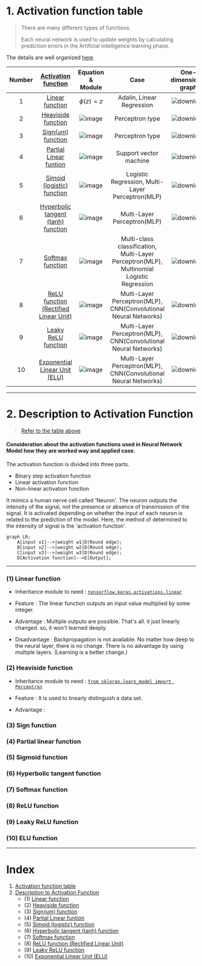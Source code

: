 # 1. Activation function table
> There are many different types of functions.
>
> Each neural network is used to update weights by calculating prediction errors in the Artificial Intelligence learning phase.

The details are well organized [here](https://ko.wikipedia.org/wiki/%EC%9D%B8%EA%B3%B5_%EC%8B%A0%EA%B2%BD%EB%A7%9D)

| __Number__ | [__Activation function__](#description-to-activation-function) | __Equation & Module__ | __Case__ | __One-dimensional graph__ |
|:---:|:---:|:---:|:---:|:---:|
| 1 | [Linear function](#1-linear-function) | $\phi(z) = z$ | Adalin, Linear Regression | ![download](https://user-images.githubusercontent.com/105290026/194353264-846c6b68-e211-4d72-939c-efc596b0d367.png) |
| 2 | [Heaviside function](#2-heaviside-function) | ![image](https://user-images.githubusercontent.com/105290026/194367022-abac654d-4f2b-4143-b68f-6d41bc04b82b.png) | Perceptron type | ![download](https://user-images.githubusercontent.com/105290026/194358187-764341b5-1f00-4b81-9ab8-c6abca693301.png) |
| 3 | [Sign(um) function](#3-sign-function) | ![image](https://user-images.githubusercontent.com/105290026/194367824-a27d3864-7c80-4969-bcd3-6bfc3009d6f9.png) | Perceptron type | ![download](https://user-images.githubusercontent.com/105290026/194367494-9a78639f-ced3-4ffd-874f-218771030ad9.png) |
| 4 | [Partial Linear funtion](#4-partial-linear-function) | ![image](https://user-images.githubusercontent.com/105290026/194373970-9998f132-98fb-4f05-81bf-b4d927344562.png) | Support vector machine | ![download](https://user-images.githubusercontent.com/105290026/194368262-344cb90c-2390-4bcd-90d9-85d2762b0dda.png) |
| 5 | [Simoid (logistic) function](#5-sigmoid-function) | ![image](https://user-images.githubusercontent.com/105290026/194373789-b0e5e935-bb10-47a0-b422-f84d963f440d.png) | Logistic Regression, Multi-Layer Perceptron(MLP) | ![download](https://user-images.githubusercontent.com/105290026/194371219-e46bfde2-e95e-466d-94e2-59fcc555b8e6.png) |
| 6 | [Hyperbolic tangent (tanh) function](#6-hyperbolic-tangent-function) | ![image](https://user-images.githubusercontent.com/105290026/194374758-3ce91841-1adc-468c-9113-0b671eecd939.png) | Multi-Layer Perceptron(MLP) | ![download](https://user-images.githubusercontent.com/105290026/194374420-52c2a8cf-9f21-4d0f-b505-e87317095010.png) |
| 7 | [Softmax function](#7-softmax-function) | ![image](https://user-images.githubusercontent.com/105290026/194446952-ae0dd079-dc76-4863-a1e0-2263bb929e1c.png) | Multi-class classification, Multi-Layer Perceptron(MLP), Multinomial Logistic Regression | ![download](https://user-images.githubusercontent.com/105290026/194446815-0020ad07-8c85-432c-a551-cefa973252c1.png) |
| 8 | [ReLU function (Rectified Linear Unit)](#8-relu-function) | ![image](https://user-images.githubusercontent.com/105290026/194376686-1a5d0bc8-57d6-4fd6-ab8d-8ff07aa56564.png) | Multi-Layer Perceptron(MLP), CNN(Convolutional Neural Networks) | ![download](https://user-images.githubusercontent.com/105290026/194448689-8bc9bb10-4498-49bd-8ecc-983881eaf1e4.png) |
| 9 | [Leaky ReLU function](#9-leaky-relu-function) | ![image](https://user-images.githubusercontent.com/105290026/194448936-d18e079b-9d01-430c-8fec-7392b50b4758.png) | Multi-Layer Perceptron(MLP), CNN(Convolutional Neural Networks) | ![download](https://user-images.githubusercontent.com/105290026/194449501-c106e155-e413-4f66-b89e-3042db99b4b4.png) |
| 10 | [Exponential Linear Unit (ELU)](#10-elu-function) | ![image](https://user-images.githubusercontent.com/105290026/194450338-d48208fc-db63-4a6e-a9bc-5b608183f2da.png) | Multi-Layer Perceptron(MLP), CNN(Convolutional Neural Networks) | ![download](https://user-images.githubusercontent.com/105290026/194450393-031209c6-5b32-47a5-b510-4c7102aa8f8b.png) |

<!--
using LaTex grammar

$$\phi(z) = \begin{cases}-1 & \quad (z \leq -\frac{1}{2})\\\z + \frac{1}{2} & (-\frac{1}{2} \leq z \leq \frac{1}{2})\\\1 & \quad \\; (z \geq \frac{1}{2})\\ \end{cases}$$

$$\phi(z) = \frac{\mathrm{e}^{z} - \mathrm{e}^{-z}}{\mathrm{e}^{z} + \mathrm{e}^{-z}\}$$

$$ \phi(x_i) = \frac{e^{x_i}}{\displaystyle\sum_{j=1}^{n}{e^{x_j}}} $$

$$\phi(z) = \begin{cases}\alpha z\\; (0 < \alpha < 0.01) & (z < 0)\\\ z & (z > 0)\\ \end{cases}$$
-->

___
# 2. Description to Activation Function
> [Refer to the table above](#1-activation-function-table)
#### Consideration about the activation functions used in Neural Network Model how they are worked way and applied case.
The activation function is divided into three parts.

* Binary step activation function
* Linear activation function
* Non-linear activation function

It mimics a human nerve cell called 'Neuron'. The neuron outputs the intensity of the signal, not the presence or absence of transmission of the signal. It is activated depending on whether the input of each neuron is related to the prediction of the model. Here, the method of determined to the intensity of signal is the 'activation function'.

```mermaid
graph LR;
    A[input x1]-->|weight w1|D(Round edge);
    B[input x2]-->|weight w2|D(Round edge);
    C[input x3]-->|weight w3|D(Round edge);
    D[Activation function]-->E[Output];
```
___

### (1) Linear function

  * Inheritance module to need : [`tensorflow.keras.activations.linear`](https://www.tensorflow.org/api_docs/python/tf/keras/activations/linear)

  * Feature : The linear function outputs an input value multiplied by some integer.

  * Advantage : Multiple outputs are possible. That's all. it just linearly changed. so, it won't learned deeply.
  
  * Disadvantage : Backpropagation is not available. No matter how deep to the neural layer, there is no change. There is no advantage by using multiple layers. (Learning is a better change.)

### (2) Heaviside function

  * Inheritance module to need : [`from skleran.learn_model import Perceptron`](https://scikit-learn.org/stable/modules/generated/sklearn.linear_model.Perceptron.html)

  * Feature : It is used to linearly distinguish a data set.

  * Advantage : 

### (3) Sign function

### (4) Partial linear function

### (5) Sigmoid function

### (6) Hyperbolic tangent function

### (7) Softmax function

### (8) ReLU function

### (9) Leaky ReLU function

### (10) ELU function

---

# Index
1. [Activation function table](#1-activation-function-table)
2. [Description to Activation Function](#2-description-to-activation-function)
    * (1) [Linear function](#1-linear-function)
    * (2) [Heaviside function](#2-heaviside-function)
    * (3) [Sign(um) function](#3-sign-function)
    * (4) [Partial Linear funtion](#4-partial-linear-function)
    * (5) [Simoid (logistic) function](#5-sigmoid-function)
    * (6) [Hyperbolic tangent (tanh) function](#6-hyperbolic-tangent-function)
    * (7) [Softmax function](#7-softmax-function)
    * (8) [ReLU function (Rectified Linear Unit)](#8-relu-function)
    * (9) [Leaky ReLU function](#9-leaky-relu-function)
    * (10) [Exponential Linear Unit (ELU)](#10-elu-function)
